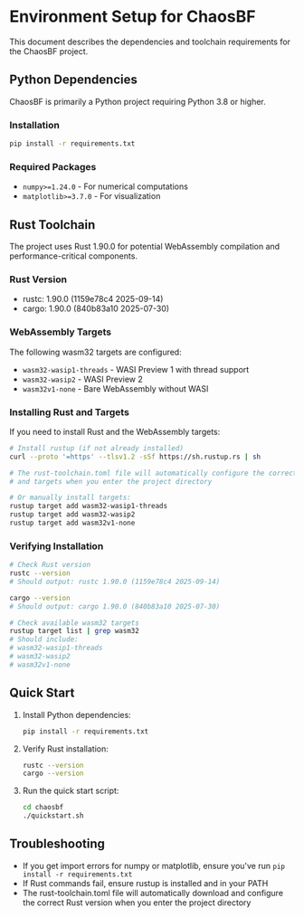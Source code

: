 # Environment Setup for ChaosBF

This document describes the dependencies and toolchain requirements for the ChaosBF project.

## Python Dependencies

ChaosBF is primarily a Python project requiring Python 3.8 or higher.

### Installation

```bash
pip install -r requirements.txt
```

### Required Packages
- `numpy>=1.24.0` - For numerical computations
- `matplotlib>=3.7.0` - For visualization

## Rust Toolchain

The project uses Rust 1.90.0 for potential WebAssembly compilation and performance-critical components.

### Rust Version
- rustc: 1.90.0 (1159e78c4 2025-09-14)
- cargo: 1.90.0 (840b83a10 2025-07-30)

### WebAssembly Targets

The following wasm32 targets are configured:
- `wasm32-wasip1-threads` - WASI Preview 1 with thread support
- `wasm32-wasip2` - WASI Preview 2
- `wasm32v1-none` - Bare WebAssembly without WASI

### Installing Rust and Targets

If you need to install Rust and the WebAssembly targets:

```bash
# Install rustup (if not already installed)
curl --proto '=https' --tlsv1.2 -sSf https://sh.rustup.rs | sh

# The rust-toolchain.toml file will automatically configure the correct version
# and targets when you enter the project directory

# Or manually install targets:
rustup target add wasm32-wasip1-threads
rustup target add wasm32-wasip2
rustup target add wasm32v1-none
```

### Verifying Installation

```bash
# Check Rust version
rustc --version
# Should output: rustc 1.90.0 (1159e78c4 2025-09-14)

cargo --version
# Should output: cargo 1.90.0 (840b83a10 2025-07-30)

# Check available wasm32 targets
rustup target list | grep wasm32
# Should include:
# wasm32-wasip1-threads
# wasm32-wasip2
# wasm32v1-none
```

## Quick Start

1. Install Python dependencies:
   ```bash
   pip install -r requirements.txt
   ```

2. Verify Rust installation:
   ```bash
   rustc --version
   cargo --version
   ```

3. Run the quick start script:
   ```bash
   cd chaosbf
   ./quickstart.sh
   ```

## Troubleshooting

- If you get import errors for numpy or matplotlib, ensure you've run `pip install -r requirements.txt`
- If Rust commands fail, ensure rustup is installed and in your PATH
- The rust-toolchain.toml file will automatically download and configure the correct Rust version when you enter the project directory
